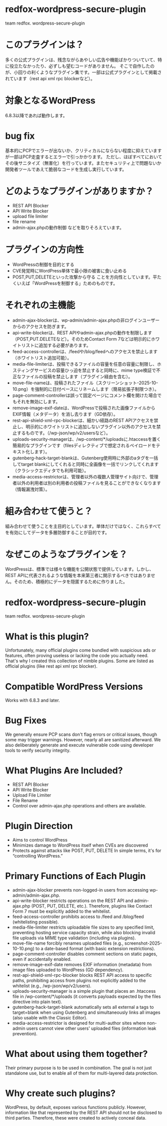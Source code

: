 # redfox-wordpress-secure-plugin
team redfox. wordpress-secure-plugin

# このプラグインは？
多くの公式プラグインは、残念ながらあやしい広告や機能ばかりついていて、特に役立たなかったり、必ずしも望むコードがありません。
そこで自作したのが、小回りの利くようなプラグイン集です。一部は公式プラグインとして掲載されています（rest api xml rpc blockerなど）。

# 対象となるWordPress
6.8.3以降であれば動作します。

# bug fix
基本的にPCPでエラーが出ないか、クリティカルにならない程度に抑えていますが一部はPCP走査するとエラーで引っかかります。
ただし、ほぼすべてにおいてその後サニタイズ（無害化）を行っています。またセキュリティ上で問題ないか開発者ツールであえて脆弱なコードを生成し実行しています。

# どのようなプラグインがありますか？
- REST API Blocker
- API Write Blocker
- upload file limiter
- file rename
- admin-ajax.phpの動作制御
などを取りそろえています。

# プラグインの方向性
- WordPressの制御を目的とする
- CVE発覚時にWordPress単体で最小限の被害に食い止める
- POST,PUT,DELETEといった攻撃から守る
ことを方向性としています。平たくいえば「WordPressを制御する」ためのものです。

# それぞれの主機能
* admin-ajax-blockerは、wp-admin/admin-ajax.phpの非ログインユーザーからのアクセスを防ぎます。
* api-write-blockerは、REST APIやadmin-ajax.phpの動作を制限します（POST,PUT.DELETEなど）。そのためContact Form 7などは明示的にホワイトリストに追加する必要があります。
* feed-access-controllerは、/feedや/blog/feedへのアクセスを禁止します（ホワイトリスト追加可能）。
* media-file-limiterは、投稿できるファイルの容量を任意の容量に制限し、ホスティングサービスの容量ひっ迫を禁止すると同時に、mime type検証で不正なファイルの投稿を禁止します（プラグイン経由を含む）。
* move-file-nameは、投稿されたファイル（スクリーンショット-2025-10-10.png）を強制的に日付ベースにリネームします（簡易拡張子制限つき）。
* page-comment-controllerは誤って固定ページにコメント欄を開けた場合でもそれを無効にします。
* remove-image-exif-dateは、WordPressで投稿された画像ファイルからEXIF情報（メタデータ）を消し去ります（GD依存）。
* rest-api-shield-xml-rpc-blockerは、細かい経路のREST APIアクセスを禁止し、明示的にホワイトリストに追加しないプラグイン以外のアクセスを禁止するものです。（/wp-json/wp/v2/usersなど）。
* uploads-security-managerは、/wp-content/*/uploadsに.htaccessを置く簡易的なプラグインです（filesディレクティブで想定されるペイロードをテキスト化します）。
* gutenberg-hack-target-blankは、Gutenberg使用時に外部のaタグを一括してtarget blankにしてくれると同時に全画像を一括でリンクしてくれます（クラシックエディタでも利用可能）。
* media-access-restrictorは、管理者以外の複数人管理サイト向けで、管理者以外の利用者は別の利用者の投稿ファイルを見ることができなくなります（情報漏洩対策）。

# 組み合わせて使うと？
組み合わせて使うことを主目的としています。単体だけではなく、これらすべてを有効にしてデータを多層防御することが目的です。

# なぜこのようなプラグインを？
WordPressは、標準では様々な機能を公開状態で提供しています。しかし、REST APIに代表されるような情報を本来第三者に開示するべきではありません。そのため、積極的にデータを隠匿するために作りました。

# redfox-wordpress-secure-plugin
team redfox. wordpress-secure-plugin

# What is this plugin?
Unfortunately, many official plugins come bundled with suspicious ads or features, often proving useless or lacking the code you actually need.
That's why I created this collection of nimble plugins. Some are listed as official plugins (like rest api xml rpc blocker).

# Compatible WordPress Versions
Works with 6.8.3 and later.

# Bug Fixes
We generally ensure PCP scans don't flag errors or critical issues, though some may trigger warnings.
However, nearly all are sanitized afterward. We also deliberately generate and execute vulnerable code using developer tools to verify security integrity.

# What Plugins Are Included?
- REST API Blocker
- API Write Blocker
- Upload File Limiter
- File Rename
- Control over admin-ajax.php operations
and others are available.

# Plugin Direction
- Aims to control WordPress
- Minimizes damage to WordPress itself when CVEs are discovered
- Protects against attacks like POST, PUT, DELETE
In simple terms, it's for “controlling WordPress.”

# Primary Functions of Each Plugin
* admin-ajax-blocker prevents non-logged-in users from accessing wp-admin/admin-ajax.php.
* api-write-blocker restricts operations on the REST API and admin-ajax.php (POST, PUT, DELETE, etc.). Therefore, plugins like Contact Form 7 must be explicitly added to the whitelist.
* feed-access-controller prohibits access to /feed and /blog/feed (whitelisting possible).
* media-file-limiter restricts uploadable file sizes to any specified limit, preventing hosting service capacity strain, while also blocking invalid file uploads via MIME type validation (including via plugins).
* move-file-name forcibly renames uploaded files (e.g., screenshot-2025-10-10.png) to a date-based format (with basic extension restrictions).
* page-comment-controller disables comment sections on static pages, even if accidentally enabled.
* remove-image-exif-date removes EXIF information (metadata) from image files uploaded to WordPress (GD dependency).
* rest-api-shield-xml-rpc-blocker blocks REST API access to specific paths, prohibiting access from plugins not explicitly added to the whitelist (e.g., /wp-json/wp/v2/users).
* uploads-security-manager is a simple plugin that places an .htaccess file in /wp-content/*/uploads (it converts payloads expected by the files directive into plain text).
* gutenberg-hack-target-blank automatically sets all external a tags to target=blank when using Gutenberg and simultaneously links all images (also usable with the Classic Editor).
* media-access-restrictor is designed for multi-author sites where non-admin users cannot view other users' uploaded files (information leak prevention).

# What about using them together?
Their primary purpose is to be used in combination. The goal is not just standalone use, but to enable all of them for multi-layered data protection.

# Why create such plugins?
WordPress, by default, exposes various functions publicly. However, information like that represented by the REST API should not be disclosed to third parties. Therefore, these were created to actively conceal data.
